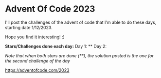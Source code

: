 # Advent Of Code 2023

I'll post the challenges of the advent of code that I'm able to do these days, starting date 1/12/2023.

Hope you find it interesting! :)

**Stars/Challenges done each day:**
Day 1: **
Day 2:

*Note that when both stars are done (**), the solution posted is the one for the second challenge of the day*


https://adventofcode.com/2023
